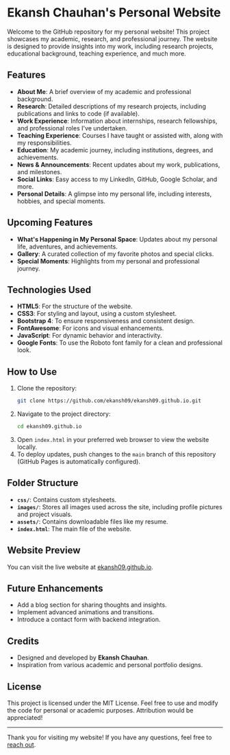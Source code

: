 # Ekansh Chauhan's Personal Website

Welcome to the GitHub repository for my personal website! This project showcases my academic, research, and professional journey. The website is designed to provide insights into my work, including research projects, educational background, teaching experience, and much more.

## Features

- **About Me**: A brief overview of my academic and professional background.
- **Research**: Detailed descriptions of my research projects, including publications and links to code (if available).
- **Work Experience**: Information about internships, research fellowships, and professional roles I've undertaken.
- **Teaching Experience**: Courses I have taught or assisted with, along with my responsibilities.
- **Education**: My academic journey, including institutions, degrees, and achievements.
- **News & Announcements**: Recent updates about my work, publications, and milestones.
- **Social Links**: Easy access to my LinkedIn, GitHub, Google Scholar, and more.
- **Personal Details**: A glimpse into my personal life, including interests, hobbies, and special moments.

## Upcoming Features

- **What's Happening in My Personal Space**: Updates about my personal life, adventures, and achievements.
- **Gallery**: A curated collection of my favorite photos and special clicks.
- **Special Moments**: Highlights from my personal and professional journey.

## Technologies Used

- **HTML5**: For the structure of the website.
- **CSS3**: For styling and layout, using a custom stylesheet.
- **Bootstrap 4**: To ensure responsiveness and consistent design.
- **FontAwesome**: For icons and visual enhancements.
- **JavaScript**: For dynamic behavior and interactivity.
- **Google Fonts**: To use the Roboto font family for a clean and professional look.

## How to Use

1. Clone the repository:
   ```bash
   git clone https://github.com/ekansh09/ekansh09.github.io.git
   ```
2. Navigate to the project directory:
   ```bash
   cd ekansh09.github.io
   ```
3. Open `index.html` in your preferred web browser to view the website locally.
4. To deploy updates, push changes to the `main` branch of this repository (GitHub Pages is automatically configured).

## Folder Structure

- **`css/`**: Contains custom stylesheets.
- **`images/`**: Stores all images used across the site, including profile pictures and project visuals.
- **`assets/`**: Contains downloadable files like my resume.
- **`index.html`**: The main file of the website.

## Website Preview

You can visit the live website at [ekansh09.github.io](https://ekansh09.github.io/).

## Future Enhancements

- Add a blog section for sharing thoughts and insights.
- Implement advanced animations and transitions.
- Introduce a contact form with backend integration.

## Credits

- Designed and developed by **Ekansh Chauhan**.
- Inspiration from various academic and personal portfolio designs.

## License

This project is licensed under the MIT License. Feel free to use and modify the code for personal or academic purposes. Attribution would be appreciated!

---

Thank you for visiting my website! If you have any questions, feel free to [reach out](mailto:ekansh.chauhan@research.iiit.ac.in).
